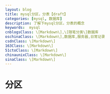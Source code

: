 ```yaml
---
layout: blog
title: mysql分区，分表【draft】
categories: [mysql, 数据库]
description: 了解下mysql分区，分表的概念
keywords:  mysql
cnblogsClass: \[Markdown\],\[随笔分类\]数据库
oschinaClass: \[Markdown\],数据库,服务器,日常记录
csdnClass: \[Markdown\]
163Class: \[Markdown\]
51ctoClass: \[Markdown\]
chinaunixClass: \[Markdown\]
sinaClass: \[Markdown\]
---
```


# 分区
